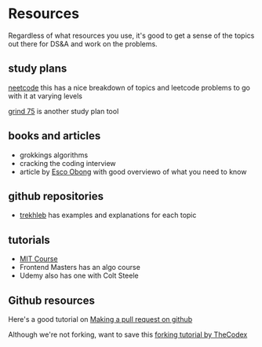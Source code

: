 # Resources
Regardless of what resources you use, it's good to get a sense of the topics out there for DS&A and work on the problems. 

## study plans
[neetcode](Neetcode.io) this has a nice breakdown of topics and leetcode problems to go with it at varying levels

[grind 75](https://www.techinterviewhandbook.org/grind75?weeks=26&hours=1&difficulty=Easy) is another study plan tool

## books and articles
- grokkings algorithms 
- cracking the coding interview
- article by [Esco Obong](https://medium.com/swlh/how-to-study-for-data-structures-and-algorithms-interviews-at-faang-65043e00b5df) with good overviewo of what you need to know

## github repositories
- [trekhleb](https://github.com/trekhleb/javascript-algorithms) has examples and explanations for each topic

## tutorials
- [MIT Course](https://medium.com/swlh/how-to-study-for-data-structures-and-algorithms-interviews-at-faang-65043e00b5df)
- Frontend Masters has an algo course
- Udemy also has one with Colt Steele

## Github resources
Here's a good tutorial on [Making a pull request on github](https://docs.github.com/en/get-started/quickstart/contributing-to-projects)

Although we're not forking, want to save this [forking tutorial by TheCodex](https://www.youtube.com/watch?v=nT8KGYVurIU)


